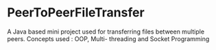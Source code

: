# PeerToPeerFileTransfer
A Java based mini project used for transferring files between multiple peers. Concepts used : OOP, Multi- threading and Socket Programming
